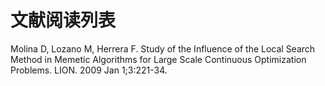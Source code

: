 # 文献阅读列表

Molina D, Lozano M, Herrera F. Study of the Influence of the Local Search Method in Memetic Algorithms for Large Scale Continuous Optimization Problems. LION. 2009 Jan 1;3:221-34.
